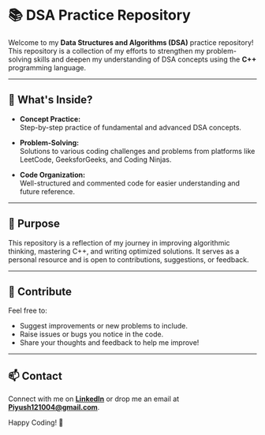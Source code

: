 # 📚 DSA Practice Repository  

Welcome to my **Data Structures and Algorithms (DSA)** practice repository! This repository is a collection of my efforts to strengthen my problem-solving skills and deepen my understanding of DSA concepts using the **C++** programming language.  

---

## 🌟 What's Inside?  

- **Concept Practice:**  
  Step-by-step practice of fundamental and advanced DSA concepts.  

- **Problem-Solving:**  
  Solutions to various coding challenges and problems from platforms like LeetCode, GeeksforGeeks, and Coding Ninjas.  

- **Code Organization:**  
  Well-structured and commented code for easier understanding and future reference.  

---

## 🎯 Purpose  

This repository is a reflection of my journey in improving algorithmic thinking, mastering C++, and writing optimized solutions. It serves as a personal resource and is open to contributions, suggestions, or feedback.  

---

## 🤝 Contribute  

Feel free to:  
- Suggest improvements or new problems to include.  
- Raise issues or bugs you notice in the code.  
- Share your thoughts and feedback to help me improve!  

---

## 📫 Contact  

Connect with me on **[LinkedIn](#)** or drop me an email at **Piyush121004@gmail.com**.  

Happy Coding! 🚀  
